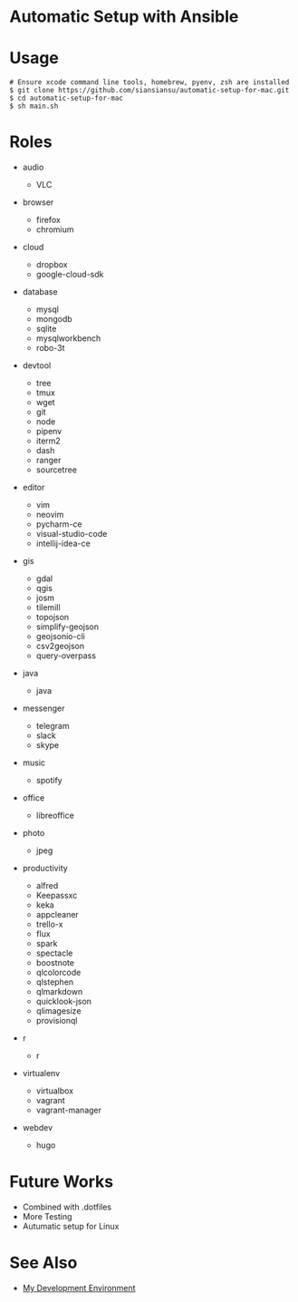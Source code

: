 # Automatic Setup with Ansible

# Usage
```shell 
# Ensure xcode command line tools, homebrew, pyenv, zsh are installed
$ git clone https://github.com/siansiansu/automatic-setup-for-mac.git
$ cd automatic-setup-for-mac 
$ sh main.sh
```

# Roles
* audio
    * VLC
* browser
    * firefox
    * chromium 
* cloud
    * dropbox
    * google-cloud-sdk
* database 
    * mysql
    * mongodb
    * sqlite
    * mysqlworkbench
    * robo-3t
* devtool
    * tree
    - tmux
    - wget
    - git
    - node
    - pipenv
    - iterm2
    - dash
    - ranger
    - sourcetree
* editor
    - vim
    - neovim
    - pycharm-ce
    - visual-studio-code
    - intellij-idea-ce
* gis
    * gdal
    - qgis
    - josm
    - tilemill
    - topojson
    - simplify-geojson
    - geojsonio-cli
    - csv2geojson
    - query-overpass
* java
    * java
* messenger
    - telegram
    - slack
    - skype
* music
    * spotify
* office
    * libreoffice
* photo
    * jpeg
* productivity
    - alfred
    - Keepassxc
    - keka
    - appcleaner
    - trello-x
    - flux
    - spark
    - spectacle
    - boostnote
    - qlcolorcode
    - qlstephen
    - qlmarkdown
    - quicklook-json
    - qlimagesize
    - provisionql
* r
    * r
* virtualenv
    - virtualbox
    - vagrant
    - vagrant-manager

* webdev
    * hugo

# Future Works
* Combined with .dotfiles
* More Testing
* Autumatic setup for Linux

# See Also
* [My Development Environment](https://hackmd.io/s/rJasOz9oQ#)